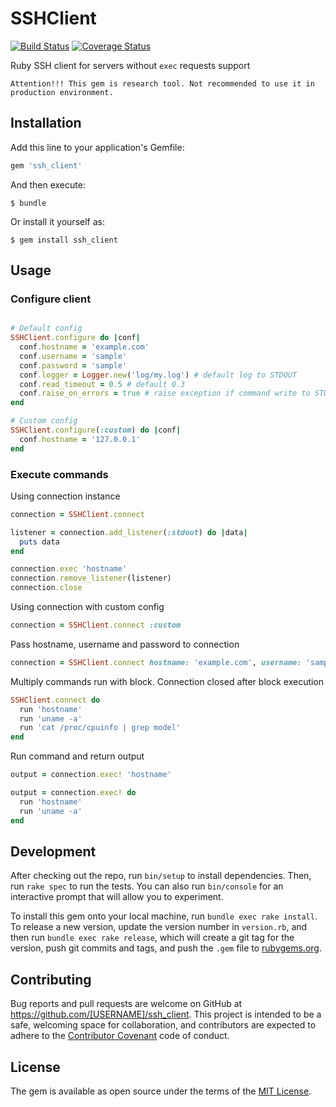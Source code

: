 # SSHClient

[![Build Status](https://travis-ci.org/kosmatov/ssh_client.svg?branch=master)](https://travis-ci.org/kosmatov/ssh_client)
[![Coverage Status](https://coveralls.io/repos/github/kosmatov/ssh_client/badge.svg?branch=master)](https://coveralls.io/github/kosmatov/ssh_client?branch=master)

Ruby SSH client for servers without `exec` requests support

`Attention!!! This gem is research tool. Not recommended to use it in production environment.`

## Installation

Add this line to your application's Gemfile:

```ruby
gem 'ssh_client'
```

And then execute:

    $ bundle

Or install it yourself as:

    $ gem install ssh_client

## Usage

### Configure client

```ruby

# Default config
SSHClient.configure do |conf|
  conf.hostname = 'example.com'
  conf.username = 'sample'
  conf.password = 'sample'
  conf.logger = Logger.new('log/my.log') # default log to STDOUT
  conf.read_timeout = 0.5 # default 0.3
  conf.raise_on_errors = true # raise exception if command write to STDERR
end

# Custom config
SSHClient.configure(:custom) do |conf|
  conf.hostname = '127.0.0.1'
end
```

### Execute commands

Using connection instance

```ruby
connection = SSHClient.connect

listener = connection.add_listener(:stdout) do |data|
  puts data
end

connection.exec 'hostname'
connection.remove_listener(listener)
connection.close
```

Using connection with custom config

```ruby
connection = SSHClient.connect :custom
```

Pass hostname, username and password to connection

```ruby
connection = SSHClient.connect hostname: 'example.com', username: 'sample', password: 'sample'
```

Multiply commands run with block. Connection closed after block execution

```ruby
SSHClient.connect do
  run 'hostname'
  run 'uname -a'
  run 'cat /proc/cpuinfo | grep model'
end
```

Run command and return output

```ruby
output = connection.exec! 'hostname'

output = connection.exec! do
  run 'hostname'
  run 'uname -a'
end
```

## Development

After checking out the repo, run `bin/setup` to install dependencies. Then, run `rake spec` to run the tests. You can also run `bin/console` for an interactive prompt that will allow you to experiment.

To install this gem onto your local machine, run `bundle exec rake install`. To release a new version, update the version number in `version.rb`, and then run `bundle exec rake release`, which will create a git tag for the version, push git commits and tags, and push the `.gem` file to [rubygems.org](https://rubygems.org).


## Contributing

Bug reports and pull requests are welcome on GitHub at https://github.com/[USERNAME]/ssh_client. This project is intended to be a safe, welcoming space for collaboration, and contributors are expected to adhere to the [Contributor Covenant](http://contributor-covenant.org) code of conduct.


## License

The gem is available as open source under the terms of the [MIT License](http://opensource.org/licenses/MIT).

